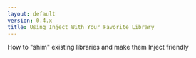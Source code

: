 ```yaml
---
layout: default
version: 0.4.x
title: Using Inject With Your Favorite Library
---
```

How to "shim" existing libraries and make them Inject friendly